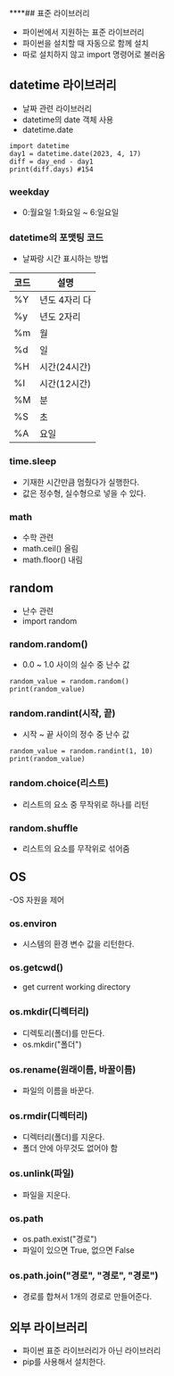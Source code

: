 ****## 표준 라이브러리
- 파이썬에서 지원하는 표준 라이브러리
- 파이썬을 설치할 때 자동으로 함께 설치
- 따로 설치하지 않고 import 명령어로 불러옴

## datetime 라이브러리 
- 날짜 관련 라이브러리
- datetime의 date 객체 사용
- datetime.date

```python3
import datetime
day1 = datetime.date(2023, 4, 17)
diff = day_end - day1
print(diff.days) #154
```

### weekday
- 0:월요일 1:화요일 ~ 6:일요일

### datetime의 포맷팅 코드
- 날짜랑 시간 표시하는 방법

코드 | 설명
----|----
%Y | 년도 4자리 다
%y | 년도 2자리
%m | 월
%d | 일
%H | 시간(24시간)
%I | 시간(12시간)
%M | 분
%S | 초
%A | 요일


### time.sleep
- 기재한 시간만큼 멈췄다가 실행한다.
- 값은 정수형, 실수형으로 넣을 수 있다.

### math
- 수학 관련
- math.ceil() 올림
- math.floor() 내림

## random
- 난수 관련 
- import random

### random.random()
- 0.0 ~ 1.0 사이의 실수 중 난수 값
```python3
random_value = random.random()
print(random_value)
```

### random.randint(시작, 끝)
- 시작 ~ 끝 사이의 정수 중 난수 값
```python3
random_value = random.randint(1, 10)
print(random_value)
```

### random.choice(리스트)
- 리스트의 요소 중 무작위로 하나를 리턴

### random.shuffle
- 리스트의 요소를 무작위로 섞어줌


## OS
-OS 자원을 제어

### os.environ
- 시스템의 환경 변수 값을 리턴한다.

### os.getcwd()
- get current working directory

### os.mkdir(디렉터리)
- 디렉토리(폴더)를 만든다.
- os.mkdir("폴더")

### os.rename(원래이름, 바꿀이름)
- 파일의 이름을 바꾼다.

### os.rmdir(디렉터리)
- 디렉터리(폴더)를 지운다.
- 폴더 안에 아무것도 없어야 함

### os.unlink(파일)
- 파일을 지운다.

### os.path
- os.path.exist("경로")
- 파일이 있으면 True, 없으면 False

### os.path.join("경로", "경로", "경로")
- 경로를 합쳐서 1개의 경로로 만들어준다.

## 외부 라이브러리
- 파이썬 표준 라이브러리가 아닌 라이브러리
- pip를 사용해서 설치한다.

